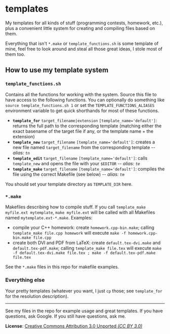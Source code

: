 templates
=========

My templates for all kinds of stuff (programming contests, homework, etc.), plus a convenient little system for creating and compiling files based on them.

Everything that isn't `*.make` or `template_functions.sh` is some template of mine, feel free to look around and steal all those great ideas, I stole most of them too.

How to use my template system
-----------------------------

### `template_functions.sh`
Contains all the functions for working with the system. Source this file to have access to the following functions. You can optionally do something like `source template_functions.sh 1` or set the `TEMPLATE_FUNCTIONS_ALIASES` environment variable to get quick shorthands for most of these functions.

- <b>`template_for`</b> `target_filename|extension` `[template_name='default']`: returns the full path to the corresponding template (matching either the exact basename of the target file if any, or the template name + the extension)
- <b>`template_new`</b> `target_filename` `[template_name='default']`: creates a new file named `target_filename` from the corresponding template -- *alias: `tn`*
- <b>`template_edit`</b> `target_filename` `[template_name='default']`: calls `template_new` and opens the file with your `$EDITOR` -- *alias: `te`*
- <b>`template_make`</b> `target_filename` `[template_name='default']`: compiles the file using the correct Makefile (see below) -- *alias: `tm`*

You should set your template directory as `TEMPLATE_DIR` here.

### `*.make`
Makefiles describing how to compile stuff. If you call `template_make myfile.ext mytemplate`, `make myfile.ext` will be called with all Makefiles named `mytemplate.ext-*.make`.
Examples:
- compile your C++ homework: create `homework.cpp-bin.make`; calling `template_make file.cpp homework` will execute `make -f homework.cpp-bin.make file.cpp`
- create both DVI and PDF from LaTeX: create `default.tex-dvi.make` and `default.tex-pdf.make`; calling `template_make file.tex` will execute `make -f default.tex-dvi.make file.tex ; make -f default.tex-pdf.make file.tex`

See the `*.make` files in this repo for makefile examples.

### Everything else
Your pretty templates (whatever you want, I just `cp` those; see `template_for` for the resolution description).

---------------------------

See my files in the repo for example usage and great templates.
If you have questions, ask Google. If you still have questions, ask me.

**License**: [Creative Commons Attribution 3.0 Unported *(CC BY 3.0)*](http://creativecommons.org/licenses/by/3.0/deed.en_US)
